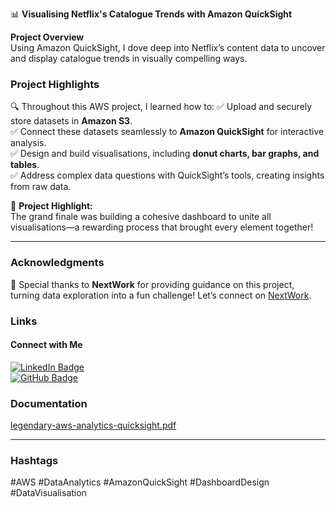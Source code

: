 📊 **Visualising Netflix's Catalogue Trends with Amazon QuickSight**

**Project Overview**  
Using Amazon QuickSight, I dove deep into Netflix’s content data to uncover and display catalogue trends in visually compelling ways.

### Project Highlights
🔍 Throughout this AWS project, I learned how to:
✅ Upload and securely store datasets in **Amazon S3**.  
✅ Connect these datasets seamlessly to **Amazon QuickSight** for interactive analysis.  
✅ Design and build visualisations, including **donut charts, bar graphs, and tables**.  
✅ Address complex data questions with QuickSight’s tools, creating insights from raw data.

🌟 **Project Highlight:**  
The grand finale was building a cohesive dashboard to unite all visualisations—a rewarding process that brought every element together!

---

### Acknowledgments  
🙏 Special thanks to **NextWork** for providing guidance on this project, turning data exploration into a fun challenge! Let’s connect on [NextWork](https://link.nextwork.org/li).

### Links

#### **Connect with Me**  
[![LinkedIn Badge](https://img.shields.io/badge/LinkedIn-Profile-blue)](https://www.linkedin.com/in/james-phillips-028141308/)  
[![GitHub Badge](https://img.shields.io/badge/GitHub-Profile-black)](https://github.com/Jphilp4)

### Documentation
[legendary-aws-analytics-quicksight.pdf](https://github.com/user-attachments/files/17530969/legendary-aws-analytics-quicksight.pdf)

---

### Hashtags  
#AWS #DataAnalytics #AmazonQuickSight #DashboardDesign #DataVisualisation
